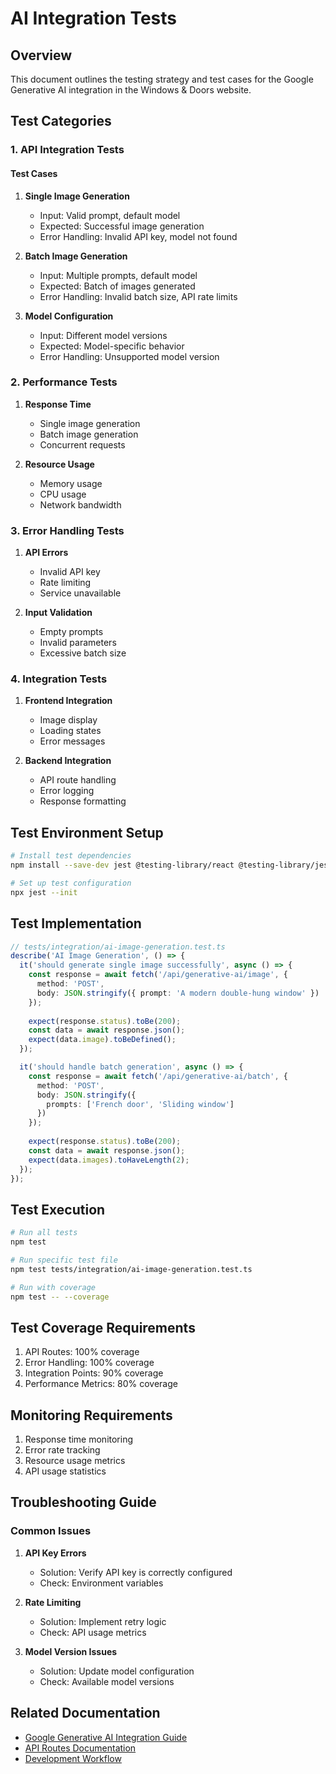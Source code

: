 # AI Integration Tests

## Overview

This document outlines the testing strategy and test cases for the Google Generative AI integration in the Windows & Doors website.

## Test Categories

### 1. API Integration Tests

#### Test Cases

1. **Single Image Generation**
   - Input: Valid prompt, default model
   - Expected: Successful image generation
   - Error Handling: Invalid API key, model not found

2. **Batch Image Generation**
   - Input: Multiple prompts, default model
   - Expected: Batch of images generated
   - Error Handling: Invalid batch size, API rate limits

3. **Model Configuration**
   - Input: Different model versions
   - Expected: Model-specific behavior
   - Error Handling: Unsupported model version

### 2. Performance Tests

1. **Response Time**
   - Single image generation
   - Batch image generation
   - Concurrent requests

2. **Resource Usage**
   - Memory usage
   - CPU usage
   - Network bandwidth

### 3. Error Handling Tests

1. **API Errors**
   - Invalid API key
   - Rate limiting
   - Service unavailable

2. **Input Validation**
   - Empty prompts
   - Invalid parameters
   - Excessive batch size

### 4. Integration Tests

1. **Frontend Integration**
   - Image display
   - Loading states
   - Error messages

2. **Backend Integration**
   - API route handling
   - Error logging
   - Response formatting

## Test Environment Setup

```bash
# Install test dependencies
npm install --save-dev jest @testing-library/react @testing-library/jest-dom

# Set up test configuration
npx jest --init
```

## Test Implementation

```typescript
// tests/integration/ai-image-generation.test.ts
describe('AI Image Generation', () => {
  it('should generate single image successfully', async () => {
    const response = await fetch('/api/generative-ai/image', {
      method: 'POST',
      body: JSON.stringify({ prompt: 'A modern double-hung window' })
    });
    
    expect(response.status).toBe(200);
    const data = await response.json();
    expect(data.image).toBeDefined();
  });

  it('should handle batch generation', async () => {
    const response = await fetch('/api/generative-ai/batch', {
      method: 'POST',
      body: JSON.stringify({
        prompts: ['French door', 'Sliding window']
      })
    });
    
    expect(response.status).toBe(200);
    const data = await response.json();
    expect(data.images).toHaveLength(2);
  });
});
```

## Test Execution

```bash
# Run all tests
npm test

# Run specific test file
npm test tests/integration/ai-image-generation.test.ts

# Run with coverage
npm test -- --coverage
```

## Test Coverage Requirements

1. API Routes: 100% coverage
2. Error Handling: 100% coverage
3. Integration Points: 90% coverage
4. Performance Metrics: 80% coverage

## Monitoring Requirements

1. Response time monitoring
2. Error rate tracking
3. Resource usage metrics
4. API usage statistics

## Troubleshooting Guide

### Common Issues

1. **API Key Errors**
   - Solution: Verify API key is correctly configured
   - Check: Environment variables

2. **Rate Limiting**
   - Solution: Implement retry logic
   - Check: API usage metrics

3. **Model Version Issues**
   - Solution: Update model configuration
   - Check: Available model versions

## Related Documentation

- [Google Generative AI Integration Guide](../integrations/google-generative-ai.md)
- [API Routes Documentation](../architecture/api-routes.md)
- [Development Workflow](../processes/development-workflow.md)
